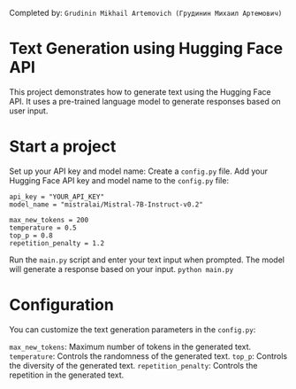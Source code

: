 Completed by: `Grudinin Mikhail Artemovich (Грудинин Михаил Артемович)`

# Text Generation using Hugging Face API

This project demonstrates how to generate text using the Hugging Face API. It uses a pre-trained language model to generate responses based on user input.

# Start a project

Set up your API key and model name:
Create a `config.py` file.
Add your Hugging Face API key and model name to the `config.py` file:
```
api_key = "YOUR_API_KEY"
model_name = "mistralai/Mistral-7B-Instruct-v0.2"

max_new_tokens = 200
temperature = 0.5
top_p = 0.8
repetition_penalty = 1.2
```

Run the `main.py` script and enter your text input when prompted. The model will generate a response based on your input.
```python main.py```

# Configuration
You can customize the text generation parameters in the `config.py`:

`max_new_tokens`: Maximum number of tokens in the generated text.
`temperature`: Controls the randomness of the generated text.
`top_p`: Controls the diversity of the generated text.
`repetition_penalty`: Controls the repetition in the generated text.